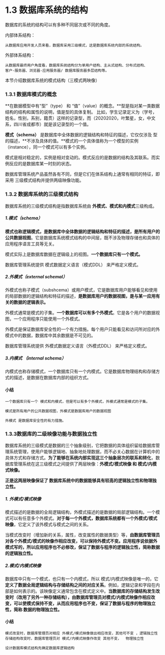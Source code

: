 # 1.3 数据库系统的结构

数据库的系统的结构可以有多种不同层次或不同的角度。

内部体系结构：

```
从数据库应用开发人员来看，数据库采用三级模式，这是数据库系统内部的系统结构。
```

外部体系结构：

```
从数据库最终用户角度看，数据库系统结构分为单用户结构、主从式结构、分布式结构、
客户-服务器、浏览器-应用服务器/ 数据库服务器多层结构等。
```

本节介绍数据库系统的模式结构（三模式两映像）

### 1.3.1 数据库模式的概念

**在数据模型中有“型”（type） 和 “值”（value）的概念。**型是指对某一类数据结构的结构和属性的说明，值是型的具体复制。 比如，学生记录定义为（学号，姓名，性别，系别，籍贯）这样的记录型，而（20202020，叶繁星，女，中文系，四川省成都市）就是该记录型的一个值。

**模式（schema）** 是数据库中全体数据的逻辑结构和特征的描述，它仅仅涉及 型的描述，**不涉及具体的值。**模式的一个具体值称为一个模型的实例（instance），同一个模式可以有多个实例。

模式是相对稳定的，实例是相对变动的。模式反应的是数据的结构及其联系。而实例反应的是数据库某一时刻的状态。

数据库管理系统产品虽然各有不同，但是它们在体系结构上通常有相同的特征，即采用 三级模式结构并提供两级映像功能。

### 1.3.2 数据库系统的三级模式结构

数据库系统的三级模式结构是指数据库系统由 **外模式、模式和内模式**三级构成。

##### 1.模式（schema）

**模式也称逻辑模式，是数据库中全体数据的逻辑结构和特征的描述，是所有用户的公共数据视图**。它是数据库系统模式结构的中间层，既不涉及物理存储也和具体的应用程序语言工具等无关。

模式实际上是数据库数据在逻辑级上的视图。**一个数据库只有一个模式。**

数据库管理系统提供  模式数据定义语言（模式DDL）  来严格定义模式。

##### 2.外模式（external schemal）

外模式也称子模式（subshcema）或用户模式，它是数据库用户能够看见和使用的局部数据的逻辑结构和特征的描述，**是数据库用户的数据视图，是与某一应用有关的数据的逻辑表示。**

外模式通常是模式的子集。**一个数据库可以有多个外模式**。它是各个用户的数据视图，一个应用程序只能使用一个外模式。

外模式是保证数据库安全性的一个有力措施。每个用户只能看见和访问所对应的外模式中的数据，数据库中其余数据是不可见的。

数据库管理系统提供  外模式数据定义语言（外模式DDL）  来严格定义模式。

##### 3.内模式 （internal schema）

内模式也称存储模式，一个数据库只有一个内模式。它是数据库物理结构和存储方式的描述，是数据在数据库内部的组织方式。

#### 小结

```
一个数据库只有一个 模式和内模式，但是可以有多个外模式，外模式通常是模式的子集。

模式是所有用户的公共数据视图，外模式是数据库用户的数据视图

外模式 是数据库安全性的有力措施。
```

### 1.3.3数据库的二级映像功能与数据独立性

数据库系统的三级模式是数据的三个抽象级别，它把数据的具体组织留给数据库管理系统管理，使用户能够逻辑地、抽象地处理数据，而不必关心数据在计算机中的具体方式和存储方式。**为了能够在系统内部实现这三个抽象层次的联系和转化**，数据库管理系统在这三级模式之间提供了两层映像：**外模式/模式映像   和 模式/内模式映像。**

**正是这两层映像保证了 数据库系统中的数据能够具有较高的逻辑独立性和物理独立性。**

##### 1. 外模式/模式映像

模式描述的是数据的全局逻辑结构，外模式描述的是数据的局部逻辑结构。一个模式可以有任意多个外模式。**对于每一个外模式，数据库系统都有一个外模式/模式映像**，它定义了该外模式与模式之间的关系。

当模式改变时（增加新的关系，属性，改变属性的数据类型）等，**由数据库管理员对各个外模式/模式的映像作相应改变，可以保持外模式不变。应用程序说依据外模式写的，所以应用程序也不必修改，保证了数据与程序的逻辑独立性，简称数据的逻辑独立性。**

##### 2.模式/内模式映像

数据库中只有一个模式，也只有一个内模式，所以 模式/内模式映像是唯一的，它**定义了数据全局逻辑结构与存储结构之间的对应关系**。例如，逻辑记录和字段在内部是如何表示的。该映像定义通常包含在模式定义中。**当数据库的存储结构发生改变时（改用了另外一种存储结构），由数据库管理员对模式/内模式映像作相应改变，可以使模式保持不变，从而应用程序也不变，保证了数据与程序的物理独立性，简称 数据的物理独立性。**

#### 小结

```
模式改变时，数据库管理员对相应 外模式/模式映像做出相应改变，其他可不变 ，逻辑独立性
存储结构改变时，数据库管理员对 模式/内模式映像作改变 其他不变，  物理独立性

设计数据库模式结构先确定数据库逻辑结构
```



